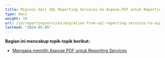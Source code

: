 ```yaml
---
title: Migrasi dari SQL Reporting Services ke Aspose.Pdf untuk Reporting Services
type: docs
weight: 10
url: /id/reportingservices/migration-from-sql-reporting-services-to-aspose-pdf-for-reporting-services/
lastmod: "2024-05-05"
---
```


**Bagian ini mencakup topik-topik berikut:**

- [Mengapa memilih Aspose.PDF untuk Reporting Services](/pdf/id/reportingservices/why-choose-aspose-pdf-for-reporting-services/)